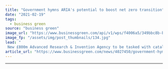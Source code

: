 ```yaml
---
title: "Government hymns ARIA's potential to boost net zero transition"
date: "2021-02-19"
tags: 
  - business green
source: "business green"
image_url: "https://www.businessgreen.com/api/v1/wps/f4006a5/349bbc8b-ba7a-4401-b430-d050d866205f/4/robot-artificial-intelligence-185x114.jpg"
image_fp: "/assets/img/post_thumbnails/134.jpg"
lead: "
 New £800m Advanced Research & Invention Agency to be tasked with catalysing cutting edge research to tackle global challenges such as disease outbreaks and climate change ..."
article_url: "https://www.businessgreen.com/news/4027450/government-hymns-aria-potential-boost-net-zero-transition"
---
```


---
